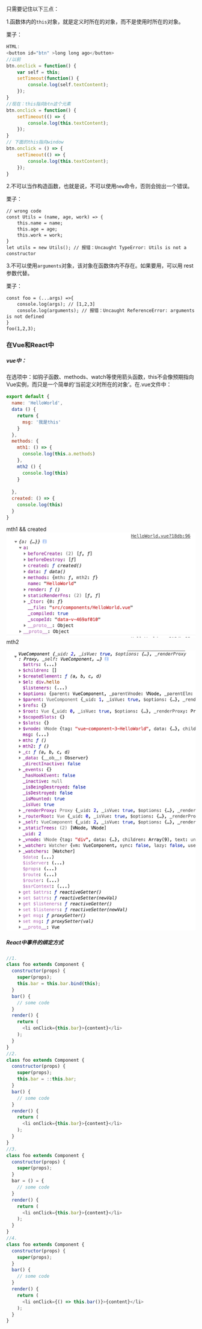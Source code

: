 只需要记住以下三点：

1.函数体内的`this`对象，就是定义时所在的对象，而不是使用时所在的对象。

栗子：

```js
HTML:
<button id="btn" >long long ago</button>
//以前
btn.onclick = function() {
    var self = this;
    setTimeout(function() {
        console.log(self.textContent);
    });
}
//现在：this指向btn这个元素
btn.onclick = function() {
    setTimeout(() => {
        console.log(this.textContent);
    });
}
// 下面的this指向window
btn.onclick = () => {
    setTimeout(() => {
        console.log(this.textContent);
    });
}
```

2.不可以当作构造函数，也就是说，不可以使用`new`命令，否则会抛出一个错误。

栗子：

```
// wrong code
const Utils = (name, age, work) => {
    this.name = name;
    this.age = age;
    this.work = work;
}
let utils = new Utils(); // 报错：Uncaught TypeError: Utils is not a constructor
```

3.不可以使用`arguments`对象，该对象在函数体内不存在。如果要用，可以用 rest 参数代替。

栗子：

```
const foo = (...args) =>{
    console.log(args); // [1,2,3]
    console.log(arguments); // 报错：Uncaught ReferenceError: arguments is not defined
}
foo(1,2,3);
```

### 在Vue和React中

##### vue中：

在选项中：如钩子函数、methods、watch等使用箭头函数，this不会像预期指向Vue实例，而只是一个简单的‘当前定义时所在的对象’。在.vue文件中：

```js
export default {
  name: 'HelloWorld',
  data () {
    return {
      msg: '我是this'
    }
  },
  methods: {
    mth1: () => {
      console.log(this.a.methods)
    },
    mth2 () {
      console.log(this)
    }

  },
  created: () => {
    console.log(this)
  }
}
```

mth1 && created![](/assets/mth1.png)mth2

![](/assets/mth2.png)

##### React中事件的绑定方式

```js
//1.
class foo extends Component {
  constructor(props) {
    super(props);
    this.bar = this.bar.bind(this);
  }
  bar() {
    // some code
  }
  render() {
    return (
      <li onClick={this.bar}>{content}</li>
    );
  }
}
//2.
class foo extends Component {
  constructor(props) {
    super(props);
    this.bar = ::this.bar;
  }
  bar() {
    // some code
  }
  render() {
    return (
      <li onClick={this.bar}>{content}</li>
    );
  }
}
//3.
class foo extends Component {
  constructor(props) {
    super(props);
  }
  bar = () = {
    // some code
  }
  render() {
    return (
      <li onClick={this.bar}>{content}</li>
    );
  }
}
//4.
class foo extends Component {
  constructor(props) {
    super(props);
  }
  bar() {
    // some code
  }
  render() {
    return (
      <li onClick={() => this.bar()}>{content}</li>
    );
  }
}
```



